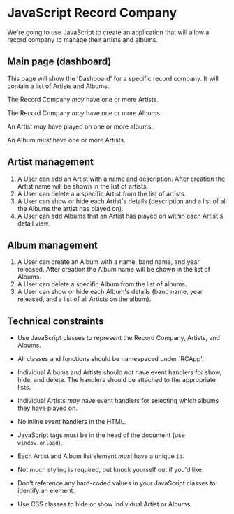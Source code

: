 # JavaScript Record Company

We're going to use JavaScript to create an application that will allow a record company to manage their artists and albums. 

## Main page (dashboard)

This page will show the 'Dashboard' for a specific record company. It will contain a list of Artists and Albums. 

The Record Company *may* have one or more Artists.

The Record Company *may* have one or more Albums.

An Artist *may* have played on one or more albums.

An Album *must* have one or more Artists.

## Artist management

1. A User can add an Artist with a name and description. After creation the Artist name will be shown in the list of artists.
2. A User can delete a a specific Artist from the list of artists.
3. A User can show or hide each Artist's details (description and a list of all the Albums the artist has played on).
4. A User can add Albums that an Artist has played on within each Artist's detail view.

## Album management

1. A User can create an Album with a name, band name, and year released. After creation the Album name will be shown in the list of Albums.
2. A User can delete a specific Album from the list of albums.
3. A User can show or hide each Album's details (band name, year released, and a list of all Artists on the album).

## Technical constraints

* Use JavaScript classes to represent the Record Company, Artists, and Albums.

* All classes and functions should be namespaced under 'RCApp'.

* Individual Albums and Artists should *not* have event handlers for show, hide, and delete. The handlers should be attached to the appropriate lists.

* Individual Artists *may* have event handlers for selecting which albums they have played on.

* No inline event handlers in the HTML.

* JavaScript tags must be in the head of the document (use `window.onload`).

* Each Artist and Album list element *must* have a unique `id`.

* Not much styling is required, but knock yourself out if you'd like.

* Don't reference any hard-coded values in your JavaScript classes to identify an element.

* Use CSS classes to hide or show individual Artist or Albums.
